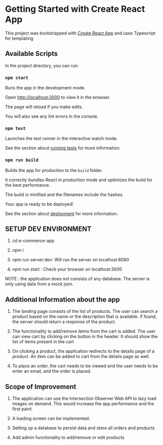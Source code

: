 # Getting Started with Create React App

This project was bootstrapped with [Create React App](https://github.com/facebook/create-react-app) and uses Typescript for templating

## Available Scripts

In the project directory, you can run:

### `npm start`

Runs the app in the development mode.

Open [http://localhost:3000](http://localhost:3000) to view it in the browser.

The page will reload if you make edits.

You will also see any lint errors in the console.

### `npm test`

Launches the test runner in the interactive watch mode.

See the section about [running tests](https://facebook.github.io/create-react-app/docs/running-tests) for more information.

### `npm run build`

Builds the app for production to the `build` folder.

It correctly bundles React in production mode and optimizes the build for the best performance.

The build is minified and the filenames include the hashes.

Your app is ready to be deployed!

See the section about [deployment](https://facebook.github.io/create-react-app/docs/deployment) for more information.

## SETUP DEV ENVIRONMENT

1. cd e-commerce-app

2. npm i

3. npm run server:dev: Will run the server on localhost:8080

4. npm run start : Check your browser on localhost:3000

NOTE : the application does not consists of any database. The server is only using data from a mock json.

## Additional Information about the app

1. The landing page consists of the list of products. The user can search a product based on the name or the description that is available. if found, the server should return a response of the product.

2. The functionality to add/remove items from the cart is added. The user can view cart by clicking on the button in the header. It should show the list of items present in the cart

3. On clicking a product, the application redirects to the details page of a product. An item can be added to cart from the details page as well.

4. To place an order, the cart needs to be viewed and the user needs to be enter an email, and the order is placed.

## Scope of Improvement

1. The application can use the Intersection Observer Web API to lazy load images on demand. This would increase the app performance and the first paint.

2. A loading screen can be implemented.

3. Setting up a database to persist data and store all orders and products

4. Add admin functionality to add/remove or edit products
